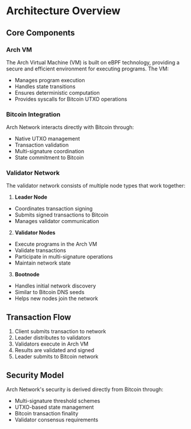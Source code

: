# Architecture Overview

## Core Components

### Arch VM
The Arch Virtual Machine (VM) is built on eBPF technology, providing a secure and efficient environment for executing programs. The VM:
- Manages program execution
- Handles state transitions
- Ensures deterministic computation
- Provides syscalls for Bitcoin UTXO operations

### Bitcoin Integration
Arch Network interacts directly with Bitcoin through:
- Native UTXO management
- Transaction validation
- Multi-signature coordination
- State commitment to Bitcoin

### Validator Network
The validator network consists of multiple node types that work together:

1. **Leader Node**
- Coordinates transaction signing
- Submits signed transactions to Bitcoin
- Manages validator communication

2. **Validator Nodes**
- Execute programs in the Arch VM
- Validate transactions
- Participate in multi-signature operations
- Maintain network state

3. **Bootnode**
- Handles initial network discovery
- Similar to Bitcoin DNS seeds
- Helps new nodes join the network

## Transaction Flow
1. Client submits transaction to network
2. Leader distributes to validators
3. Validators execute in Arch VM
4. Results are validated and signed
5. Leader submits to Bitcoin network

## Security Model
Arch Network's security is derived directly from Bitcoin through:
- Multi-signature threshold schemes
- UTXO-based state management
- Bitcoin transaction finality
- Validator consensus requirements

<!-- Internal -->
[nodes]: nodes.md
[program]: ../program/program.md
[utxo]: ../program/utxo.md

<!-- External -->
[eBPF]: https://ebpf.io/
